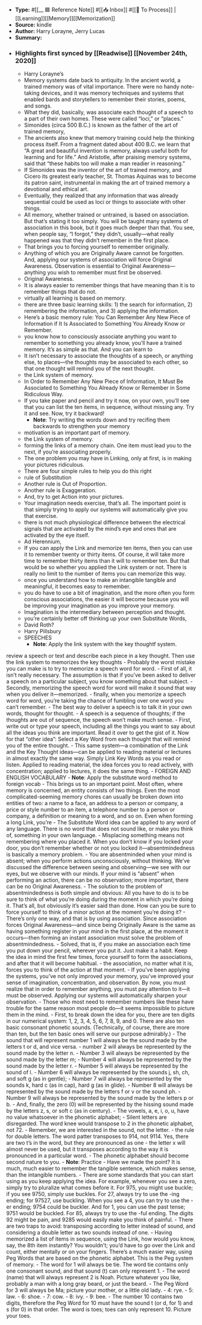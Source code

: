 - **Type:** #[[__ 🟦  Reference Note]] #[[📥 Inbox]] #[[📝 To Process]] | [[Learning]][[Memory]][[Memorization]]  
- **Source:**  kindle
- **Author:** Harry Lorayne, Jerry Lucas
- **Summary:**
- ### Highlights first synced by [[Readwise]] [[November 24th, 2020]]
    - Harry Lorayne’s 
    - Memory systems date back to antiquity. In the ancient world, a trained memory was of vital importance. There were no handy note-taking devices, and it was memory techniques and systems that enabled bards and storytellers to remember their stories, poems, and songs. 
    - What they did, basically, was associate each thought of a speech to a part of their own homes. These were called “loci,” or “places.” 
    - Simonides (circa 500 B.C.) is known as the father of the art of trained memory, 
    - The ancients also knew that memory training could help the thinking process itself. From a fragment dated about 400 B.C. we learn that “A great and beautiful invention is memory, always useful both for learning and for life.” And Aristotle, after praising memory systems, said that “these habits too will make a man readier in reasoning.” 
    - If Simonides was the inventor of the art of trained memory, and Cicero its greatest early teacher, St. Thomas Aquinas was to become its patron saint, instrumental in making the art of trained memory a devotional and ethical art. 
    - Eventually, they realized that any information that was already sequential could be used as loci or things to associate with other things. 
    - All memory, whether trained or untrained, is based on association. But that’s stating it too simply. You will be taught many systems of association in this book, but it goes much deeper than that. You see, when people say, “I forgot,” they didn’t, usually—what really happened was that they didn’t remember in the first place. 
    - That brings you to forcing yourself to remember originally. 
    - Anything of which you are Originally Aware cannot be forgotten. And, applying our systems of association will force Original Awareness. Observation is essential to Original Awareness—anything you wish to remember must first be observed. 
    - Original Awareness. 
    - It is always easier to remember things that have meaning than it is to remember things that do not. 
    - virtually all learning is based on memory. 
    - there are three basic learning skills: 1) the search for information, 2) remembering the information, and 3) applying the information. 
    - Here’s a basic memory rule: You Can Remember Any New Piece of Information if It Is Associated to Something You Already Know or Remember. 
    - you know how to consciously associate anything you want to remember to something you already know, you’ll have a trained memory. It’s as simple as that. And you can learn to 
    - It isn’t necessary to associate the thoughts of a speech, or anything else, to places—the thoughts may be associated to each other, so that one thought will remind you of the next thought. 
    - the Link system of memory. 
    - In Order to Remember Any New Piece of Information, It Must Be Associated to Something You Already Know or Remember in Some Ridiculous Way. 
    - If you take paper and pencil and try it now, on your own, you’ll see that you can list the ten items, in sequence, without missing any. Try it and see. Now, try it backward! 
        - **Note**: Try writing the words down and try recifing them backwards to strengthen your memory
    - motivation is an important part of memory. 
    - the Link system of memory. 
    - forming the links of a memory chain. One item must lead you to the next, if you’re associating properly. 
    - The one problem you may have in Linking, only at first, is in making your pictures ridiculous. 
    - There are four simple rules to help you do this right 
    - rule of Substitution 
    - Another rule is Out of Proportion. 
    - Another rule is Exaggeration. 
    - And, try to get Action into your pictures. 
    - Your imagination needs exercise, that’s all. The important point is that simply trying to apply our systems will automatically give you that exercise. 
    - there is not much physiological difference between the electrical signals that are activated by the mind’s eye and ones that are activated by the eye itself. 
    - Ad Herennium, 
    - If you can apply the Link and memorize ten items, then you can use it to remember twenty or thirty items. Of course, it will take more time to remember thirty items than it will to remember ten. But that would be so whether you applied the Link system or not. There is really no limit to the number of items you can memorize this way. 
    - once you understand how to make an intangible tangible and meaningful, it becomes easy to remember. 
    - you do have to use a bit of imagination, and the more often you form conscious associations, the easier it will become because you will be improving your imagination as you improve your memory. 
    - Imagination is the intermediary between perception and thought. 
    - you’re certainly better off thinking up your own Substitute Words, 
    - David Roth? 
    - Harry Pillsbury 
    - SPEECHES 
        - **Note**: Apply the link system with the key thoughtf system.

review a speech or text and describe each piece in a key thought. Then use the link system to memorizes the key thoughts
    - Probably the worst mistake you can make is to try to memorize a speech word for word. 
    - First of all, it isn’t really necessary. The assumption is that if you’ve been asked to deliver a speech on a particular subject, you know something about that subject. 
    - Secondly, memorizing the speech word for word will make it sound that way when you deliver it—memorized. 
    - finally, when you memorize a speech word for word, you’re taking the chance of fumbling over one word you can’t remember. 
    - The best way to deliver a speech is to talk it in your own words, thought for thought. 
    - A speech is a sequence of thoughts; if the thoughts are out of sequence, the speech won’t make much sense. 
    - First, write out or type your speech, including all the things you want to say about all the ideas you think are important. Read it over to get the gist of it. Now for that “other idea”: Select a Key Word from each thought that will remind you of the entire thought. 
    - This same system—a combination of the Link and the Key Thought ideas—can be applied to reading material or lectures in almost exactly the same way. Simply Link Key Words as you read or listen. Applied to reading material, the idea forces you to read actively, with concentration; applied to lectures, it does the same thing. 
    - FOREIGN AND ENGLISH VOCABULARY 
        - **Note**: Apply the substitute word method to foreign vocab
    - This brings us to an important point. Most often, where memory is concerned, an entity consists of two things. Even the most complicated-seeming memory chores can usually be broken down into entities of two: a name to a face, an address to a person or company, a price or style number to an item, a telephone number to a person or company, a definition or meaning to a word, and so on. Even when forming a long Link, you’re 
    - The Substitute Word idea can be applied to any word of any language. There is no word that does not sound like, or make you think of, something in your own language. 
    - Misplacing something means not remembering where you placed it. When you don’t know if you locked your door, you don’t remember whether or not you locked it—absentmindedness is basically a memory problem. 
    - You are absentminded when your mind is absent; when you perform actions unconsciously, without thinking. We’ve discussed the difference between seeing and observing—we see with our eyes, but we observe with our minds. If your mind is “absent” when performing an action, there can be no observation; more important, there can be no Original Awareness. 
    - The solution to the problem of absentmindedness is both simple and obvious: All you have to do is to be sure to think of what you’re doing during the moment in which you’re doing it. That’s all, but obviously it’s easier said than done. How can you be sure to force yourself to think of a minor action at the moment you’re doing it? 
    - There’s only one way, and that is by using association. Since association forces Original Awareness—and since being Originally Aware is the same as having something register in your mind in the first place, at the moment it occurs—then forming an instant association must solve the problem of absentmindedness. 
    - Solved, that is, if you make an association each time you put down your pencil, wherever you put it. Just make it a habit. Keep the idea in mind the first few times, force yourself to form the associations, and after that it will become habitual. 
    - the association, no matter what it is, forces you to think of the action at that moment. 
    - If you’ve been applying the systems, you’ve not only improved your memory, you’ve improved your sense of imagination, concentration, and observation. By now, you must realize that in order to remember anything, you must pay attention to it—it must be observed. Applying our systems will automatically sharpen your observation. 
    - Those who most need to remember numbers like these have trouble for the same reason most people do—it seems impossible to picture them in the mind. 
    - First, to break down the idea for you, there are ten digits in our numerical system: 1, 2, 3, 4, 5, 6, 7, 8, 9, and 0. There are also ten basic consonant phonetic sounds. (Technically, of course, there are more than ten, but the ten basic ones will serve our purpose admirably.) 
    - The sound that will represent number 1 will always be the sound made by the letters t or d, and vice versa. 
    - number 2 will always be represented by the sound made by the letter n. 
    - Number 3 will always be represented by the sound made by the letter m; 
    - Number 4 will always be represented by the sound made by the letter r. 
    - Number 5 will always be represented by the sound of l. 
    - Number 6 will always be represented by the sounds j, sh, ch, and soft g (as in gentle); 
    - Number 7 will always be represented by the sounds k, hard c (as in cap), hard g (as in glide). 
    - Number 8 will always be represented by the sound made by the letters f or v or the sound ph. 
    - Number 9 will always be represented by the sound made by the letters p or b. 
    - And, finally, the zero (0) will be represented by the hissing sound made by the letters z, s, or soft c (as in century). 
    - The vowels, a, e, i, o, u, have no value whatsoever in the phonetic alphabet; 
    - Silent letters are disregarded. The word knee would transpose to 2 in the phonetic alphabet, not 72. 
    - Remember, we are interested in the sound, not the letter. 
    - the rule for double letters. The word patter transposes to 914, not 9114. Yes, there are two t’s in the word, but they are pronounced as one 
    - the letter x will almost never be used, but it transposes according to the way it is pronounced in a particular word. 
    - The phonetic alphabet should become second nature to you. 
        - **Note**: Practice
    - Have we made the point? It is much, much easier to remember the tangible sentence, which makes sense, than the intangible numbers. 
    - There are some standards that you can start using as you keep applying the idea. For example, whenever you see a zero, simply try to pluralize what comes before it. For 975, you might use buckle; if you see 9750, simply use buckles. For 27, always try to use the -ing ending; for 97527, use buckling. When you see a 4, you can try to use the -er ending; 9754 could be buckler. And for 1, you can use the past tense; 9751 would be buckled. For 85, always try to use the -ful ending. The digits 92 might be pain, and 9285 would easily make you think of painful. 
    - There are two traps to avoid: transposing according to letter instead of sound, and considering a double letter as two sounds instead of one. 
    - Having memorized a list of items in sequence, using the Link, how would you know, say, the 8th item instantly? You wouldn’t; you’d have to go over the Link and count, either mentally or on your fingers. There’s a much easier way, using Peg Words that are based on the phonetic alphabet. This is the Peg system of memory. 
    - The word for 1 will always be tie. The word tie contains only one consonant sound, and that sound (t) can only represent 1. 
    - The word (name) that will always represent 2 is Noah. Picture whatever you like, probably a man with a long gray beard, or just the beard. 
    - The Peg Word for 3 will always be Ma; picture your mother, or a little old lady. 
    - 4: rye. 
    - 5: law. 
    - 6: shoe. 
    - 7: cow. 
    - 8: ivy. 
    - 9: bee. 
    - The number 10 contains two digits, therefore the Peg Word for 10 must have the sound t (or d, for 1) and s (for 0) in that order. The word is toes; toes can only represent 10. Picture your toes. 
